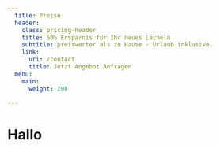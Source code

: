 ```yaml
---
  title: Preise
  header:
    class: pricing-header
    title: 50% Ersparnis für Ihr neues Lächeln
    subtitle: preiswerter als zu Hause - Urlaub inklusive.
    link:
      uri: /contact
      title: Jetzt Angebot Anfragen
  menu:
    main:
      weight: 200

---
```

# Hallo